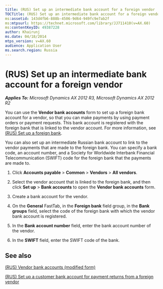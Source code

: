 ```yaml
---
title: (RUS) Set up an intermediate bank account for a foreign vendor
TOCTitle: (RUS) Set up an intermediate bank account for a foreign vendor
ms:assetid: 143d4fb6-888b-4506-9d64-949fc9e7ab2f
ms:mtpsurl: https://technet.microsoft.com/library/JJ711410(v=AX.60)
ms:contentKeyID: 49387228
author: Khairunj
ms.date: 04/18/2014
mtps_version: v=AX.60
audience: Application User
ms.search.region: Russia
---
```


# (RUS) Set up an intermediate bank account for a foreign vendor 


_**Applies To:** Microsoft Dynamics AX 2012 R3, Microsoft Dynamics AX 2012 R2_

You can use the **Vendor bank accounts** form to set up a foreign bank account for a vendor, so that you can make payments by using payment orders or payment requests. This bank account is registered with the foreign bank that is linked to the vendor account. For more information, see [(RUS) Set up a foreign bank](rus-set-up-a-foreign-bank.md).

You can also set up an intermediate Russian bank account to link to the vendor payments that are made to the foreign bank. You can specify a bank code, an account number, and a Society for Worldwide Interbank Financial Telecommunication (SWIFT) code for the foreign bank that the payments are made to.

1.  Click **Accounts payable** \> **Common** \> **Vendors** \> **All vendors**.

2.  Select the vendor account that is linked to the foreign bank, and then click **Set up** \> **Bank accounts** to open the **Vendor bank accounts** form.

3.  Create a bank account for the vendor.

4.  On the **General** FastTab, in the **Foreign bank** field group, in the **Bank groups** field, select the code of the foreign bank with which the vendor bank account is registered.

5.  In the **Bank account number** field, enter the bank account number of the vendor.

6.  In the **SWIFT** field, enter the SWIFT code of the bank.

## See also

[(RUS) Vendor bank accounts (modified form)](https://technet.microsoft.com/library/jj711714\(v=ax.60\))

[(RUS) Set up a customer bank account for payment returns from a foreign vendor](rus-set-up-a-customer-bank-account-for-payment-returns-from-a-foreign-vendor.md)

  


